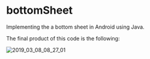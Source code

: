 # bottomSheet
Implementing the a bottom sheet in Android using Java.

The final product of this code is the following:

![2019_03_08_08_27_01](https://user-images.githubusercontent.com/17732781/54014228-3e63f880-417c-11e9-8a2b-cf96c09d34fb.gif)
